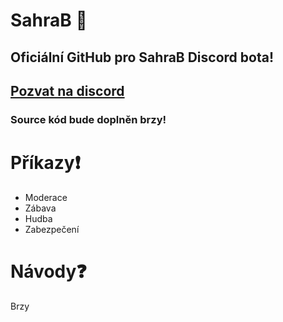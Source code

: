 # SahraB 🤖
## Oficiální GitHub pro SahraB Discord bota!
## [Pozvat na discord](https://discord.com/api/oauth2/authorize?client_id=942749045007478795&permissions=8&scope=bot)
### Source kód bude doplněn brzy!
# Příkazy❗
* Moderace
* Zábava
* Hudba
* Zabezpečení
# Návody❓
Brzy
